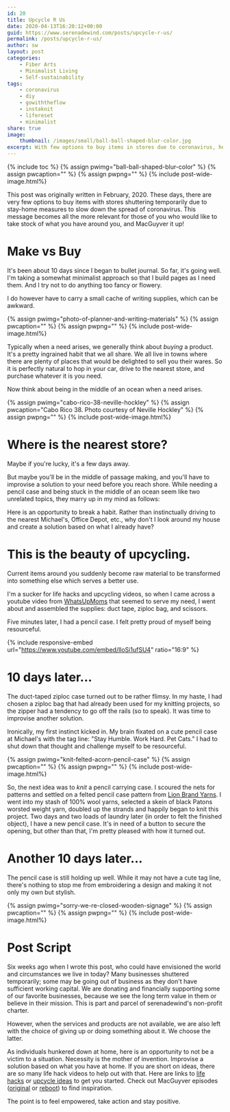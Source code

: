 ```yaml
---
id: 20
title: Upcycle R Us 
date: 2020-04-13T16:20:12+00:00
guid: https://www.serenadewind.com/posts/upcycle-r-us/
permalink: /posts/upcycle-r-us/
author: sw
layout: post
categories:
    - Fiber Arts
    - Minimalist Living
    - Self-sustainability
tags:
    - coronavirus
    - diy
    - gowiththeflow
    - instaknit
    - lifereset
    - minimalist
share: true
image:
    thumbnail: /images/small/ball-ball-shaped-blur-color.jpg 
excerpt: With few options to buy items in stores due to coronavirus, here is an opportunity to break a habit. Rather than instinctually ordering online, why not look around your house & create a solution based on what you already have? 
---
```

{% include toc %}
{% assign pwimg="ball-ball-shaped-blur-color" %}
{% assign pwcaption="" %}
{% assign pwpng="" %}
{% include post-wide-image.html%}


This post was originally written in February, 2020. These days, there are very few options to buy items with stores shuttering temporarily due to stay-home measures to slow down the spread of coronavirus. This message becomes all the more relevant for those of you who would like to take stock of what you have around you, and MacGuyver it up!

# Make vs Buy

It's been about 10 days since I began to bullet journal. So far, it's going well. I'm taking a somewhat minimalist approach so that I build pages as I need them. And I try not to do anything too fancy or flowery.

I do however have to carry a small cache of writing supplies, which can be awkward.

{% assign pwimg="photo-of-planner-and-writing-materials" %}
{% assign pwcaption="" %}
{% assign pwpng="" %}
{% include post-wide-image.html%}


Typically when a need arises, we generally think about _buying_ a product. It's a pretty ingrained habit that we all share. We all live in towns where there are plenty of places that would be delighted to sell you their wares. So it is perfectly natural to hop in your car, drive to the nearest store, and purchase whatever it is you need.

Now think about being in the middle of an ocean when a need arises.

{% assign pwimg="cabo-rico-38-neville-hockley" %}
{% assign pwcaption="Cabo Rico 38. Photo courtesy of Neville Hockley" %}
{% assign pwpng="" %}
{% include post-wide-image.html%}


# Where is the nearest store?

Maybe if you're lucky, it's a few days away.

But maybe you'll be in the middle of passage making, and you'll have to improvise a solution to your need before you reach shore. While needing a pencil case and being stuck in the middle of an ocean seem like two unrelated topics, they marry up in my mind as follows:

Here is an opportunity to break a habit. Rather than instinctually driving to the nearest Michael's, Office Depot, etc., why don't I look around my house and create a solution based on what I already have?

# This is the beauty of upcycling.

Current items around you suddenly become raw material to be transformed into something else which serves a better use.

I'm a sucker for life hacks and upcycling videos, so when I came across a youtube video from [WhatsUpMoms](https://www.youtube.com/watch?v=lloSi1ufSU4) that seemed to serve my need, I went about and assembled the supplies: duct tape, ziploc bag, and scissors.

Five minutes later, I had a pencil case. I felt pretty proud of myself being resourceful.

{% include responsive-embed url="https://www.youtube.com/embed/lloSi1ufSU4" ratio="16:9" %}




# 10 days later...

The duct-taped ziploc case turned out to be rather flimsy. In my haste, I had chosen a ziploc bag that had already been used for my knitting projects, so the zipper had a tendency to go off the rails (so to speak). It was time to improvise another solution.

Ironically, my first instinct kicked in. My brain fixated on a cute pencil case at Michael's with the tag line: "Stay Humble. Work Hard. Pet Cats." I had to shut down that thought and challenge myself to be resourceful.

{% assign pwimg="knit-felted-acorn-pencil-case" %}
{% assign pwcaption="" %}
{% assign pwpng="" %}
{% include post-wide-image.html%}


So, the next idea was to _knit_ a pencil carrying case. I scoured the nets for patterns and settled on a felted pencil case pattern from [Lion Brand Yarns](http://www.lionbrand.com/knitting-pattern-felted-acorn-pencil-case-1.html). I went into my stash of 100% wool yarns, selected a skein of black Patons worsted weight yarn, doubled up the strands and happily began to knit this project. Two days and two loads of laundry later (in order to felt the finished object), I have a new pencil case. It's in need of a button to secure the opening, but other than that, I'm pretty pleased with how it turned out.

# Another 10 days later...

The pencil case is still holding up well. While it may not have a cute tag line, there's nothing to stop me from embroidering a design and making it not only my own but stylish.

{% assign pwimg="sorry-we-re-closed-wooden-signage" %}
{% assign pwcaption="" %}
{% assign pwpng="" %}
{% include post-wide-image.html%}


# Post Script

Six weeks ago when I wrote this post, who could have envisioned the world and circumstances we live in today? Many businesses shuttered temporarily; some may be going out of business as they don't have sufficient working capital. We are donating and financially supporting some of our favorite businesses, because we see the long term value in them or believe in their mission. This is part and parcel of serenadewind's non-profit charter.

However, when the services and products are not available, we are also left with the choice of giving up or doing something about it. We choose the latter.

As individuals hunkered down at home, here is an opportunity to not be a victim to a situation. Necessity is the mother of invention. Improvise a solution based on what you have at home. If you are short on ideas, there are so many life hack videos to help out with that. Here are links to [life hacks](https://www.lifehack.org/articles/lifestyle/100-life-hacks-that-make-life-easier.html) or [upcycle ideas](https://www.boredpanda.com/creative-reuse-upcycling-repurposing-ideas/?utm_source=google&utm_medium=organic&utm_campaign=organic) to get you started. Check out MacGuyver episodes ([original](https://www.cbs.com/shows/recommended/photos/1003085/15-insane-macgyver-hacks-that-would-totally-work-in-real-life/) or [reboot](https://www.popsci.com/macgyver-hacks-in-real-life/)) to find inspiration.

The point is to feel empowered, take action and stay positive.
